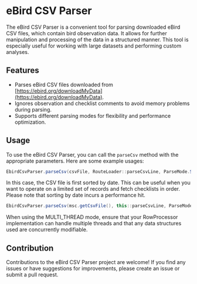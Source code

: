 # eBird CSV Parser

The eBird CSV Parser is a convenient tool for parsing downloaded eBird CSV files, which contain bird observation data. It allows for further manipulation and processing of the data in a structured manner. This tool is especially useful for working with large datasets and performing custom analyses.

## Features

- Parses eBird CSV files downloaded from [https://ebird.org/downloadMyData](https://ebird.org/downloadMyData).
- Ignores observation and checklist comments to avoid memory problems during parsing.
- Supports different parsing modes for flexibility and performance optimization.

## Usage

To use the eBird CSV Parser, you can call the `parseCsv` method with the appropriate parameters. Here are some example usages:

```java
EbirdCsvParser.parseCsv(csvFile, RouteLoader::parseCsvLine, ParseMode.SINGLE_THREAD, PreSort.DATE);
```

In this case, the CSV file is first sorted by date. This can be useful when you want to operate on a limited set of records and fetch checklists in order. Please note that sorting by date incurs a performance hit.


```java
EbirdCsvParser.parseCsv(msc.getCsvFile(), this::parseCsvLine, ParseMode.MULTI_THREAD, PreSort.NONE);
```

When using the MULTI_THREAD mode, ensure that your RowProcessor implementation can handle multiple threads and that any data structures used are concurrently modifiable.

## Contribution
Contributions to the eBird CSV Parser project are welcome! If you find any issues or have suggestions for improvements, please create an issue or submit a pull request.
